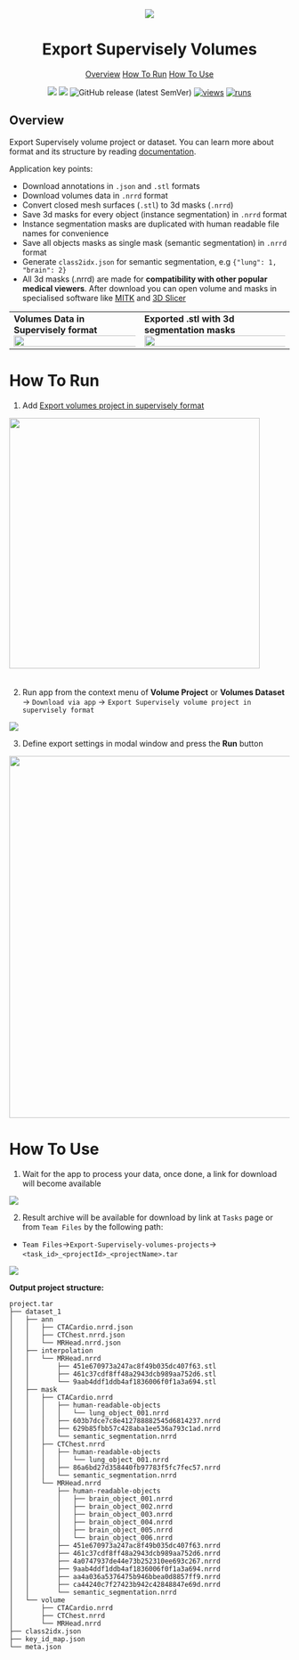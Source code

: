 <div align="center" markdown>
<img src="https://imgur.com/7IHY0Gs.png">

# Export Supervisely Volumes

<p align="center">
  <a href="#Overview">Overview</a>
  <a href="#How-To-Run">How To Run</a>
  <a href="#How-To-Use">How To Use</a>
</p>



[![](https://img.shields.io/badge/supervisely-ecosystem-brightgreen)](https://ecosystem.supervise.ly/apps/export-volume-project)
[![](https://img.shields.io/badge/slack-chat-green.svg?logo=slack)](https://supervise.ly/slack)
![GitHub release (latest SemVer)](https://img.shields.io/github/v/release/supervisely-ecosystem/export-volume-project)
[![views](https://app.supervise.ly/img/badges/views/supervisely-ecosystem/export-volume-project.png)](https://supervise.ly)
[![runs](https://app.supervise.ly/img/badges/runs/supervisely-ecosystem/export-volume-project.png)](https://supervise.ly)

</div>

## Overview

Export Supervisely volume project or dataset. You can learn more about format and its structure by reading [documentation](https://docs.supervise.ly/data-organization/00_ann_format_navi/08_supervisely_format_volume).


Application key points:
- Download annotations in `.json` and `.stl` formats
- Download volumes data in `.nrrd` format
- Convert closed mesh surfaces (`.stl`) to 3d masks (`.nrrd`)
- Save 3d masks for every object (instance segmentation) in `.nrrd` format
- Instance segmentation masks are duplicated with human readable file names for convenience
- Save all objects masks as single mask (semantic segmentation) in `.nrrd` format
- Generate `class2idx.json` for semantic segmentation, e.g `{"lung": 1, "brain": 2}`
- All 3d masks (.nrrd) are made for **compatibility with other popular medical viewers**. After download you can open volume and masks in specialised software like [MITK](http://www.mitk.org/) and [3D Slicer](https://www.slicer.org/)

<div>
  <table>
    <tr style="width: 100%">
      <td>
        <b>Volumes Data in Supervisely format</b>
        <img src="https://github.com/supervisely-ecosystem/export-volume-project/releases/download/v1.0.1/interface.gif?raw=true" style="width:150%;"/>
      </td>
      <td>
        <b>Exported .stl with 3d segmentation masks</b>
        <img src="https://github.com/supervisely-ecosystem/export-volume-project/releases/download/v1.0.1/slicer_result.gif?raw=true" style="width:150%;"/>
      </td>
    </tr>
  </table>
</div>


# How To Run 

1. Add  [Export volumes project in supervisely format](https://ecosystem.supervise.ly/apps/export-volume-project)

<img data-key="sly-module-link" data-module-slug="supervisely-ecosystem/export-volume-project" src="https://i.imgur.com/DnAVFlZ.png" width="450px" style='padding-bottom: 20px'/>

2. Run app from the context menu of **Volume Project** or **Volumes Dataset** -> `Download via app` -> `Export Supervisely volume project in supervisely format`

<img src="https://imgur.com/xGX2kjq.png"/>

3. Define export settings in modal window and press the **Run** button

<div align="center" markdown>
<img src="https://i.imgur.com/ty0wHZJ.png" width="650"/>
</div>

# How To Use 

1. Wait for the app to process your data, once done, a link for download will become available
<img src="https://imgur.com/9SYRK5n.png"/>

2. Result archive will be available for download by link at `Tasks` page or from `Team Files` by the following path:


* `Team Files`->`Export-Supervisely-volumes-projects`->`<task_id>_<projectId>_<projectName>.tar`
<img src="https://imgur.com/02KtweO.png"/>

**Output project structure:**
```text
project.tar
├── dataset_1
│   ├── ann
│   │   ├── CTACardio.nrrd.json
│   │   ├── CTChest.nrrd.json
│   │   └── MRHead.nrrd.json
│   ├── interpolation
│   │   └── MRHead.nrrd
│   │       ├── 451e670973a247ac8f49b035dc407f63.stl
│   │       ├── 461c37cdf8ff48a2943dcb989aa752d6.stl
│   │       └── 9aab4ddf1ddb4af1836006f0f1a3a694.stl
│   ├── mask
│   │   ├── CTACardio.nrrd
│   │   │   ├── human-readable-objects
│   │   │   │   └── lung_object_001.nrrd
│   │   │   ├── 603b7dce7c8e412788882545d6814237.nrrd
│   │   │   ├── 629b85fbb57c428aba1ee536a793c1ad.nrrd
│   │   │   └── semantic_segmentation.nrrd
│   │   ├── CTChest.nrrd
│   │   │   ├── human-readable-objects
│   │   │   │   └── lung_object_001.nrrd
│   │   │   ├── 86a6bd27d358440fb97783f5fc7fec57.nrrd
│   │   │   └── semantic_segmentation.nrrd
│   │   └── MRHead.nrrd
│   │       ├── human-readable-objects
│   │       │   ├── brain_object_001.nrrd
│   │       │   ├── brain_object_002.nrrd
│   │       │   ├── brain_object_003.nrrd
│   │       │   ├── brain_object_004.nrrd
│   │       │   ├── brain_object_005.nrrd
│   │       │   └── brain_object_006.nrrd
│   │       ├── 451e670973a247ac8f49b035dc407f63.nrrd
│   │       ├── 461c37cdf8ff48a2943dcb989aa752d6.nrrd
│   │       ├── 4a0747937de44e73b252310ee693c267.nrrd
│   │       ├── 9aab4ddf1ddb4af1836006f0f1a3a694.nrrd
│   │       ├── aa4a036a5376475b946bbea0d8857ff9.nrrd
│   │       ├── ca44240c7f27423b942c42848847e69d.nrrd
│   │       └── semantic_segmentation.nrrd
│   └── volume
│       ├── CTACardio.nrrd
│       ├── CTChest.nrrd
│       └── MRHead.nrrd
├── class2idx.json
├── key_id_map.json
└── meta.json
```
